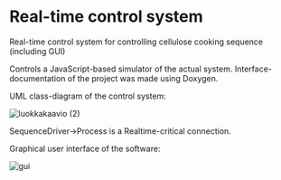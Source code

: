 # Real-time control system
Real-time control system for controlling cellulose cooking sequence (including GUI)

Controls a JavaScript-based simulator of the actual system. Interface-documentation of the project was made using Doxygen.

UML class-diagram of the control system:

![luokkakaavio (2)](https://user-images.githubusercontent.com/50803295/208089030-15b028f8-e0ba-4222-bcab-6c9c368d483c.png)

SequenceDriver->Process is a Realtime-critical connection.

Graphical user interface of the software:

![gui](https://user-images.githubusercontent.com/50803295/208089835-cd788b53-1bad-4568-9ae0-b5765eb77b1c.PNG)
